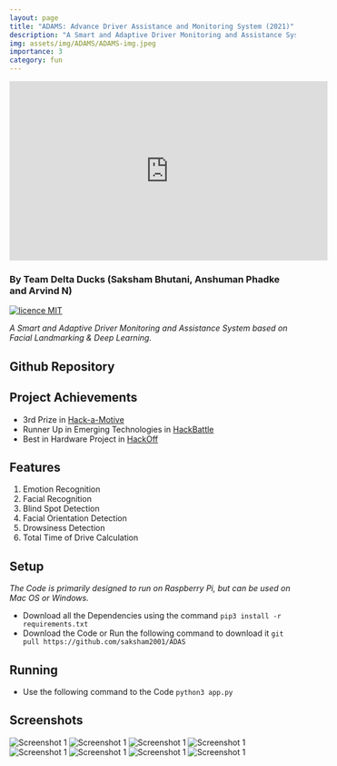 ```yaml
---
layout: page
title: "ADAMS: Advance Driver Assistance and Monitoring System (2021)"
description: "A Smart and Adaptive Driver Monitoring and Assistance System based on Facial Landmarking & Deep Learning."
img: assets/img/ADAMS/ADAMS-img.jpeg
importance: 3
category: fun
---
```


<iframe width="560" height="315" src="https://www.youtube.com/embed/GD053njx0fU" title="YouTube video player" frameborder="0" allow="accelerometer; autoplay; clipboard-write; encrypted-media; gyroscope; picture-in-picture" allowfullscreen></iframe>

### By Team Delta Ducks (Saksham Bhutani, Anshuman Phadke and Arvind N)
[![licence MIT](https://img.shields.io/github/license/saksham2001/TouchFree-v2)](https://github.com/saksham2001/TouchFree-v2/blob/master/LICENSE) 

*A Smart and Adaptive Driver Monitoring and Assistance System based on Facial Landmarking & Deep Learning.*

## Github Repository
<div class="github-card" data-github="saksham2001/ADAS" data-width="400" data-height="" data-theme="medium"></div>
<script src="//cdn.jsdelivr.net/github-cards/latest/widget.js"></script>

## Project Achievements
* 3rd Prize in [Hack-a-Motive](https://vit.ac.in/hackamotiVE/)
* Runner Up in Emerging Technologies in [HackBattle](https://hackbattle.ieeecsvit.com/)
* Best in Hardware Project in [HackOff](https://www.hackoff.tech/)


## Features

1. Emotion Recognition
2. Facial Recognition
3. Blind Spot Detection
4. Facial Orientation Detection
5. Drowsiness Detection
6. Total Time of Drive Calculation



## Setup

*The Code is primarily designed to run on Raspberry Pi, but can be used on Mac OS or Windows.*

* Download all the Dependencies using the command `pip3 install -r requirements.txt`
* Download the Code or Run the following command to download it `git pull https://github.com/saksham2001/ADAS`


## Running

* Use the following command to the Code `python3 app.py`

## Screenshots

![Screenshot 1](assets/img/ADAMS/scr1.jpeg)
![Screenshot 1](assets/img/ADAMS/scr2.jpeg)
![Screenshot 1](assets/img/ADAMS/scr3.jpeg)
![Screenshot 1](assets/img/ADAMS/scr4.jpeg)
![Screenshot 1](assets/img/ADAMS/scr5.jpeg)
![Screenshot 1](assets/img/ADAMS/scr6.jpeg)
![Screenshot 1](assets/img/ADAMS/scr7.jpeg)
![Screenshot 1](assets/img/ADAMS/scr8.jpeg)